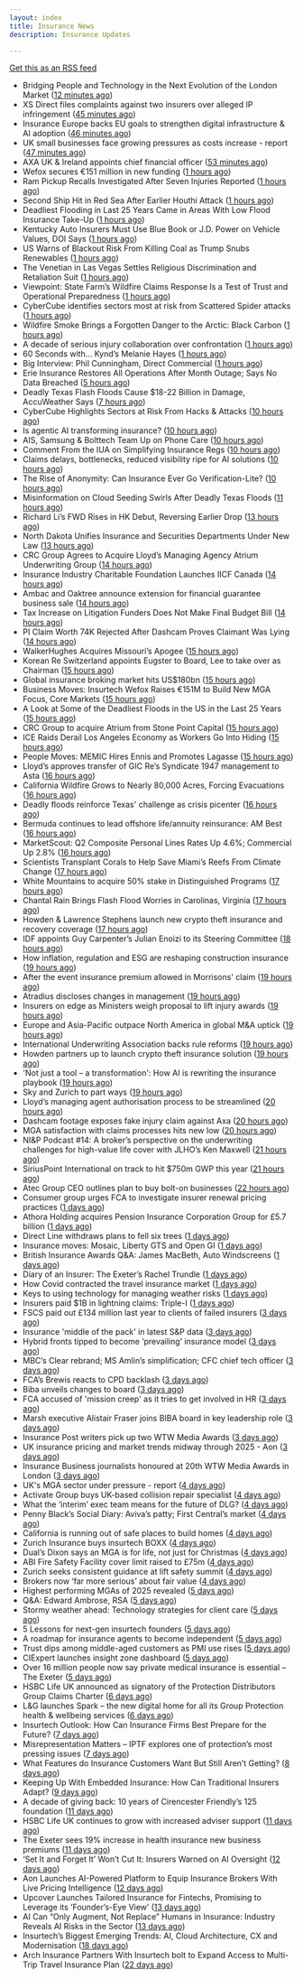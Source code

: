 ```yaml
---
layout: index
title: Insurance News
description: Insurance Updates

---
```


[Get this as an RSS feed](/insurance.rss)

<!-- news_marker starts -->
- Bridging People and Technology in the Next Evolution of the London Market ([12 minutes ago](https://insurance-edge.net/2025/07/08/bridging-people-and-technology-in-the-next-evolution-of-the-london-market/))
- XS Direct files complaints against two insurers over alleged IP infringement ([45 minutes ago](https://www.insurancebusinessmag.com/uk/news/legal-insights/xs-direct-files-complaints-against-two-insurers-over-alleged-ip-infringement-541743.aspx))
- Insurance Europe backs EU goals to strengthen digital infrastructure & AI adoption ([46 minutes ago](https://www.reinsurancene.ws/insurance-europe-backs-eu-goals-to-strengthen-digital-infrastructure-ai-adoption/))
- UK small businesses face growing pressures as costs increase - report ([47 minutes ago](https://www.insurancebusinessmag.com/uk/news/sme/uk-small-businesses-face-growing-pressures-as-costs-increase--report-541742.aspx))
- AXA UK & Ireland appoints chief financial officer ([53 minutes ago](https://www.insurancebusinessmag.com/uk/news/breaking-news/axa-uk-and-ireland-appoints-chief-financial-officer-541741.aspx))
- Wefox secures €151 million in new funding ([1 hours ago](https://www.insurancebusinessmag.com/uk/news/technology/wefox-secures-151-million-in-new-funding-541740.aspx))
- Ram Pickup Recalls Investigated After Seven Injuries Reported ([1 hours ago](https://www.insurancejournal.com/news/national/2025/07/08/830604.htm))
- Second Ship Hit in Red Sea After Earlier Houthi Attack ([1 hours ago](https://www.insurancejournal.com/news/international/2025/07/08/830655.htm))
- Deadliest Flooding in Last 25 Years Came in Areas With Low Flood Insurance Take-Up ([1 hours ago](https://www.insurancejournal.com/news/southeast/2025/07/08/830623.htm))
- Kentucky Auto Insurers Must Use Blue Book or J.D. Power on Vehicle Values, DOI Says ([1 hours ago](https://www.insurancejournal.com/news/southeast/2025/07/08/830617.htm))
- US Warns of Blackout Risk From Killing Coal as Trump Snubs Renewables ([1 hours ago](https://www.insurancejournal.com/news/national/2025/07/08/830612.htm))
- The Venetian in Las Vegas Settles Religious Discrimination and Retaliation Suit ([1 hours ago](https://www.insurancejournal.com/news/west/2025/07/08/830118.htm))
- Viewpoint: State Farm’s Wildfire Claims Response Is a Test of Trust and Operational Preparedness ([1 hours ago](https://www.insurancejournal.com/news/west/2025/07/08/830299.htm))
- CyberCube identifies sectors most at risk from Scattered Spider attacks ([1 hours ago](https://www.reinsurancene.ws/cybercube-identifies-sectors-most-at-risk-from-scattered-spider-attacks/))
- Wildfire Smoke Brings a Forgotten Danger to the Arctic: Black Carbon ([1 hours ago](https://www.insurancejournal.com/news/international/2025/07/08/830573.htm))
- A decade of serious injury collaboration over confrontation ([1 hours ago](https://www.postonline.co.uk/claims/7958011/a-decade-of-serious-injury-collaboration-over-confrontation))
- 60 Seconds with... Kynd’s Melanie Hayes ([1 hours ago](https://www.postonline.co.uk/people/7957955/60-seconds-with-kynd%E2%80%99s-melanie-hayes))
- Big Interview: Phil Cunningham, Direct Commercial ([1 hours ago](https://www.postonline.co.uk/people/7958052/big-interview-phil-cunningham-direct-commercial))
- Erie Insurance Restores All Operations After Month Outage; Says No Data Breached ([5 hours ago](https://www.insurancejournal.com/news/east/2025/07/07/830645.htm))
- Deadly Texas Flash Floods Cause $18-22 Billion in Damage, AccuWeather Says ([7 hours ago](https://www.insurancejournal.com/news/southcentral/2025/07/07/830621.htm))
- CyberCube Highlights Sectors at Risk From Hacks & Attacks ([10 hours ago](https://insurance-edge.net/2025/07/07/cybercube-highlights-sectors-at-risk-from-hacks-attacks/))
- Is agentic AI transforming insurance? ([10 hours ago](https://www.dig-in.com/opinion/is-agentic-ai-transforming-insurance))
- AIS, Samsung & Bolttech Team Up on Phone Care ([10 hours ago](https://insurance-edge.net/2025/07/07/ais-samsung-bolttech-team-up-on-phone-care/))
- Comment From the IUA on Simplifying Insurance Regs ([10 hours ago](https://insurance-edge.net/2025/07/07/comment-from-the-iua-on-simplifying-insurance-regs/))
- Claims delays, bottlenecks, reduced visibility ripe for AI solutions ([10 hours ago](https://www.dig-in.com/news/claims-delays-bottlenecks-visibility-ripe-for-ai-solutions))
- The Rise of Anonymity: Can Insurance Ever Go Verification-Lite? ([10 hours ago](https://insurance-edge.net/2025/07/07/the-rise-of-anonymity-can-insurance-ever-go-verification-lite/))
- Misinformation on Cloud Seeding Swirls After Deadly Texas Floods ([11 hours ago](https://www.insurancejournal.com/news/southcentral/2025/07/07/830597.htm))
- Richard Li’s FWD Rises in HK Debut, Reversing Earlier Drop ([13 hours ago](https://www.insurancejournal.com/news/international/2025/07/07/830542.htm))
- North Dakota Unifies Insurance and Securities Departments Under New Law ([13 hours ago](https://www.insurancejournal.com/news/midwest/2025/07/07/830567.htm))
- CRC Group Agrees to Acquire Lloyd’s Managing Agency Atrium Underwriting Group ([14 hours ago](https://www.insurancejournal.com/news/international/2025/07/07/830563.htm))
- Insurance Industry Charitable Foundation Launches IICF Canada ([14 hours ago](https://www.insurancejournal.com/services/newswire/2025/07/07/830559.htm))
- Ambac and Oaktree announce extension for financial guarantee business sale ([14 hours ago](https://www.reinsurancene.ws/ambac-and-oaktree-announce-extension-for-financial-guarantee-business-sale/))
- Tax Increase on Litigation Funders Does Not Make Final Budget Bill ([14 hours ago](https://www.insurancejournal.com/news/national/2025/07/07/830534.htm))
- PI Claim Worth 74K Rejected After Dashcam Proves Claimant Was Lying ([14 hours ago](https://insurance-edge.net/2025/07/07/pi-claim-worth-74k-rejected-after-dashcam-proves-claimant-was-lying/))
- WalkerHughes Acquires Missouri’s Apogee ([15 hours ago](https://www.insurancejournal.com/news/midwest/2025/07/07/830544.htm))
- Korean Re Switzerland appoints Eugster to Board, Lee to take over as Chairman ([15 hours ago](https://www.reinsurancene.ws/korean-re-switzerland-appoints-eugster-to-board-lee-to-take-over-as-chairman/))
- Global insurance broking market hits US$180bn ([15 hours ago](https://www.insurancebusinessmag.com/uk/news/breaking-news/global-insurance-broking-market-hits-us180bn-541683.aspx))
- Business Moves: Insurtech Wefox Raises €151M to Build New MGA Focus, Core Markets ([15 hours ago](https://www.insurancejournal.com/news/international/2025/07/07/830537.htm))
- A Look at Some of the Deadliest Floods in the US in the Last 25 Years ([15 hours ago](https://www.insurancejournal.com/news/national/2025/07/07/830523.htm))
- CRC Group to acquire Atrium from Stone Point Capital ([15 hours ago](https://www.reinsurancene.ws/crc-group-to-acquire-atrium-from-stone-point-capital/))
- ICE Raids Derail Los Angeles Economy as Workers Go Into Hiding ([15 hours ago](https://www.insurancejournal.com/news/west/2025/07/07/830529.htm))
- People Moves: MEMIC Hires Ennis and Promotes Lagasse ([15 hours ago](https://www.insurancejournal.com/news/east/2025/07/07/830184.htm))
- Lloyd’s approves transfer of GIC Re’s Syndicate 1947 management to Asta ([16 hours ago](https://www.reinsurancene.ws/lloyds-approves-transfer-of-gic-res-syndicate-1947-management-to-asta/))
- California Wildfire Grows to Nearly 80,000 Acres, Forcing Evacuations ([16 hours ago](https://www.insurancejournal.com/news/west/2025/07/07/830522.htm))
- Deadly floods reinforce Texas' challenge as crisis picenter ([16 hours ago](https://www.dig-in.com/articles/deadly-floods-reinforce-texas-challenge-as-crisis-picenter))
- Bermuda continues to lead offshore life/annuity reinsurance: AM Best ([16 hours ago](https://www.reinsurancene.ws/bermuda-continues-to-lead-offshore-life-annuity-reinsurance-am-best/))
- MarketScout: Q2 Composite Personal Lines Rates Up 4.6%; Commercial Up 2.8% ([16 hours ago](https://www.insurancejournal.com/news/national/2025/07/07/830511.htm))
- Scientists Transplant Corals to Help Save Miami’s Reefs From Climate Change ([17 hours ago](https://www.insurancejournal.com/news/southeast/2025/07/07/830514.htm))
- White Mountains to acquire 50% stake in Distinguished Programs ([17 hours ago](https://www.reinsurancene.ws/white-mountains-to-acquire-50-stake-in-distinguished-programs/))
- Chantal Rain Brings Flash Flood Worries in Carolinas, Virginia ([17 hours ago](https://www.insurancejournal.com/news/southeast/2025/07/07/830501.htm))
- Howden & Lawrence Stephens launch new crypto theft insurance and recovery coverage ([17 hours ago](https://www.reinsurancene.ws/howden-lawrence-stephens-launch-new-crypto-theft-insurance-and-recovery-coverage/))
- IDF appoints Guy Carpenter’s Julian Enoizi to its Steering Committee ([18 hours ago](https://www.reinsurancene.ws/idf-appoints-guy-carpenters-julian-enoizi-to-its-steering-committee/))
- How inflation, regulation and ESG are reshaping construction insurance ([19 hours ago](https://www.insurancebusinessmag.com/uk/tv/how-inflation-regulation-and-esg-are-reshaping-construction-insurance-541632.aspx))
- After the event insurance premium allowed in Morrisons' claim ([19 hours ago](https://www.insurancebusinessmag.com/uk/news/legal-insights/after-the-event-insurance-premium-allowed-in-morrisons-claim-541630.aspx))
- Atradius discloses changes in management ([19 hours ago](https://www.insurancebusinessmag.com/uk/news/breaking-news/atradius-discloses-changes-in-management-541624.aspx))
- Insurers on edge as Ministers weigh proposal to lift injury awards ([19 hours ago](https://www.insurancebusinessmag.com/uk/news/breaking-news/insurers-on-edge-as-ministers-weigh-proposal-to-lift-injury-awards-541622.aspx))
- Europe and Asia-Pacific outpace North America in global M&A uptick ([19 hours ago](https://www.insurancebusinessmag.com/uk/news/breaking-news/europe-and-asiapacific-outpace-north-america-in-global-manda-uptick-541616.aspx))
- International Underwriting Association backs rule reforms ([19 hours ago](https://www.insurancebusinessmag.com/uk/news/breaking-news/international-underwriting-association-backs-rule-reforms-541615.aspx))
- Howden partners up to launch crypto theft insurance solution ([19 hours ago](https://www.insurancebusinessmag.com/uk/news/technology/howden-partners-up-to-launch-crypto-theft-insurance-solution-541613.aspx))
- 'Not just a tool – a transformation': How AI is rewriting the insurance playbook ([19 hours ago](https://www.insurancebusinessmag.com/uk/news/technology/not-just-a-tool--a-transformation-how-ai-is-rewriting-the-insurance-playbook-541635.aspx))
- Sky and Zurich to part ways ([19 hours ago](https://www.postonline.co.uk/news/7958081/sky-and-zurich-to-part-ways))
- Lloyd’s managing agent authorisation process to be streamlined ([20 hours ago](https://www.postonline.co.uk/regulation/7958088/lloyd%E2%80%99s-managing-agent-authorisation-process-to-be-streamlined))
- Dashcam footage exposes fake injury claim against Axa ([20 hours ago](https://www.postonline.co.uk/personal/7958087/dashcam-footage-exposes-%C2%A374000-fake-injury-claim-against-axa))
- MGA satisfaction with claims processes hits new low ([20 hours ago](https://www.postonline.co.uk/claims/7958078/mga-satisfaction-with-claims-processes-hits-new-low))
- NI&P Podcast #14: A broker’s perspective on the underwriting challenges for high-value life cover with JLHO’s Ken Maxwell ([21 hours ago](https://ifamagazine.com/nip-podcast-14-a-brokers-perspective-on-the-underwriting-challenges-for-high-value-life-cover-with-jlhos-ken-maxwell/))
- SiriusPoint International on track to hit $750m GWP this year ([21 hours ago](https://www.postonline.co.uk/commercial/7958085/siriuspoint-international-on-track-to-hit-750m-gwp-this-year))
- Atec Group CEO outlines plan to buy bolt-on businesses ([22 hours ago](https://www.postonline.co.uk/news/7958039/atec-group-ceo-outlines-plan-to-buy-bolt-on-businesses))
- Consumer group urges FCA to investigate insurer renewal pricing practices ([1 days ago](https://www.insurancebusinessmag.com/uk/news/auto-motor/consumer-group-urges-fca-to-investigate-insurer-renewal-pricing-practices-541587.aspx))
- Athora Holding acquires Pension Insurance Corporation Group for £5.7 billion ([1 days ago](https://www.insurancebusinessmag.com/uk/news/breaking-news/athora-holding-acquires-pension-insurance-corporation-group-for-5-7-billion-541586.aspx))
- Direct Line withdraws plans to fell six trees ([1 days ago](https://www.insurancebusinessmag.com/uk/news/breaking-news/direct-line-withdraws-plans-to-fell-six-trees-541584.aspx))
- Insurance moves: Mosaic, Liberty GTS and Open GI ([1 days ago](https://www.insurancebusinessmag.com/uk/news/breaking-news/insurance-moves-mosaic-liberty-gts-and-open-gi-541583.aspx))
- British Insurance Awards Q&A: James MacBeth, Auto Windscreens ([1 days ago](https://www.postonline.co.uk/market-access/motor/7958074/british-insurance-awards-qa-james-macbeth-auto-windscreens))
- Diary of an Insurer: The Exeter’s Rachel Trundle ([1 days ago](https://www.postonline.co.uk/people/7957519/diary-of-an-insurer-the-exeter%E2%80%99s-rachel-trundle))
- How Covid contracted the travel insurance market ([1 days ago](https://www.postonline.co.uk/personal/7957923/how-covid-contracted-the-travel-insurance-market))
- Keys to using technology for managing weather risks ([1 days ago](https://www.dig-in.com/news/using-technology-to-manage-weather-risks))
- Insurers paid $1B in lightning claims: Triple-I ([1 days ago](https://www.dig-in.com/news/insurers-paid-1b-in-lightning-claims-triple-i))
- FSCS paid out £134 million last year to clients of failed insurers ([3 days ago](https://www.insurancebusinessmag.com/uk/news/breaking-news/fscs-paid-out-134-million-last-year-to-clients-of-failed-insurers-541517.aspx))
- Insurance 'middle of the pack' in latest S&P data ([3 days ago](https://www.insurancebusinessmag.com/uk/news/breaking-news/insurance-middle-of-the-pack-in-latest-sandp-data-541505.aspx))
- Hybrid fronts tipped to become ‘prevailing’ insurance model ([3 days ago](https://www.postonline.co.uk/news/7958080/hybrid-fronts-tipped-to-become-%E2%80%98prevailing%E2%80%99-insurance-model))
- MBC’s Clear rebrand; MS Amlin’s simplification; CFC chief tech officer ([3 days ago](https://www.postonline.co.uk/news/7958061/mbc%E2%80%99s-clear-rebrand-ms-amlin%E2%80%99s-simplification-cfc-chief-tech-officer))
- FCA’s Brewis reacts to CPD backlash ([3 days ago](https://www.postonline.co.uk/news/7958077/fca%E2%80%99s-brewis-reacts-to-cpd-backlash))
- Biba unveils changes to board ([3 days ago](https://www.postonline.co.uk/broker/7958072/biba-unveils-changes-to-board))
- FCA accused of 'mission creep' as it tries to get involved in HR ([3 days ago](https://www.insurancebusinessmag.com/uk/news/breaking-news/fca-accused-of-mission-creep-as-it-tries-to-get-involved-in-hr-541397.aspx))
- Marsh executive Alistair Fraser joins BIBA board in key leadership role ([3 days ago](https://www.insurancebusinessmag.com/uk/news/breaking-news/marsh-executive-alistair-fraser-joins-biba-board-in-key-leadership-role-541478.aspx))
- Insurance Post writers pick up two WTW Media Awards ([3 days ago](https://www.postonline.co.uk/news/7958073/insurance-post-writers-pick-up-two-wtw-media-awards))
- UK insurance pricing and market trends midway through 2025 - Aon ([3 days ago](https://www.insurancebusinessmag.com/uk/news/breaking-news/uk-insurance-pricing-and-market-trends-midway-through-2025--aon-541474.aspx))
- Insurance Business journalists honoured at 20th WTW Media Awards in London ([3 days ago](https://www.insurancebusinessmag.com/uk/news/breaking-news/insurance-business-journalists-honoured-at-20th-wtw-media-awards-in-london-541470.aspx))
- UK's MGA sector under pressure - report ([4 days ago](https://www.insurancebusinessmag.com/uk/news/breaking-news/uks-mga-sector-under-pressure--report-541467.aspx))
- Activate Group buys UK-based collision repair specialist ([4 days ago](https://www.insurancebusinessmag.com/uk/news/breaking-news/activate-group-buys-ukbased-collision-repair-specialist-541464.aspx))
- What the ‘interim’ exec team means for the future of DLG? ([4 days ago](https://www.postonline.co.uk/personal/7958068/what-the-%E2%80%98interim%E2%80%99-exec-team-means-for-the-future-of-dlg))
- Penny Black’s Social Diary: Aviva’s patty; First Central’s market ([4 days ago](https://www.postonline.co.uk/people/7957842/penny-black%E2%80%99s-social-diary-aviva%E2%80%99s-patty-first-central%E2%80%99s-market))
- California is running out of safe places to build homes ([4 days ago](https://www.dig-in.com/articles/california-is-running-out-of-safe-places-to-build-homes))
- Zurich Insurance buys insurtech BOXX ([4 days ago](https://www.dig-in.com/articles/zurich-insurance-buys-insurtech-boxx))
- Dual’s Dixon says an MGA is for life, not just for Christmas ([4 days ago](https://www.postonline.co.uk/news/7958070/dual%E2%80%99s-dixon-says-an-mga-is-for-life-not-just-for-christmas))
- ABI Fire Safety Facility cover limit raised to £75m ([4 days ago](https://www.postonline.co.uk/personal/7958069/abi-fire-safety-facility-cover-limit-raised-to-%C2%A375m))
- Zurich seeks consistent guidance at lift safety summit ([4 days ago](https://www.postonline.co.uk/commercial/7958060/zurich-seeks-consistent-guidance-at-lift-safety-summit))
- Brokers now ‘far more serious’ about fair value ([4 days ago](https://www.postonline.co.uk/broker/7958051/brokers-now-%E2%80%98far-more-serious%E2%80%99-about-fair-value))
- Highest performing MGAs of 2025 revealed ([5 days ago](https://www.postonline.co.uk/personal/7958065/highest-performing-mgas-of-2025-revealed))
- Q&A: Edward Ambrose, RSA ([5 days ago](https://www.postonline.co.uk/commercial/7957600/qa-rsa%E2%80%99s-edward-ambrose-on-insuring-climate-professionals))
- Stormy weather ahead: Technology strategies for client care ([5 days ago](https://www.dig-in.com/opinion/technology-strategies-for-client-care-during-weather-perils))
- 5 Lessons for next-gen insurtech founders ([5 days ago](https://www.dig-in.com/opinion/5-lessons-for-next-gen-insurtech-founders))
- A roadmap for insurance agents to become independent ([5 days ago](https://www.dig-in.com/opinion/a-roadmap-for-insurance-agents-to-become-independent))
- Trust dips among middle-aged customers as PMI use rises ([5 days ago](https://ifamagazine.com/trust-dips-among-middle-aged-customers-as-pmi-use-rises/))
- CIExpert launches insight zone dashboard ([5 days ago](https://ifamagazine.com/ciexpert-launches-insight-zone-dashboard/))
- Over 16 million people now say private medical insurance is essential – The Exeter ([5 days ago](https://ifamagazine.com/over-16-million-people-now-say-private-medical-insurance-is-essential-the-exeter/))
- HSBC Life UK announced as signatory of the Protection Distributors Group Claims Charter ([6 days ago](https://ifamagazine.com/hsbc-life-uk-announced-as-signatory-of-the-protection-distributors-group-claims-charter/))
- L&G launches Spark – the new digital home for all its Group Protection health & wellbeing services ([6 days ago](https://ifamagazine.com/lg-launches-spark-the-new-digital-home-for-all-its-group-protection-health-wellbeing-services/))
- Insurtech Outlook: How Can Insurance Firms Best Prepare for the Future? ([7 days ago](https://thefintechtimes.com/insurtech-outlook-how-can-insurance-firms-best-prepare-for-the-future/))
- Misrepresentation Matters – IPTF explores one of protection’s most pressing issues ([7 days ago](https://ifamagazine.com/misrepresentation-matters-iptf-explores-one-of-protections-most-pressing-issues/))
- What Features do Insurance Customers Want But Still Aren’t Getting? ([8 days ago](https://thefintechtimes.com/what-features-do-insurance-customers-want-but-still-arent-getting/))
- Keeping Up With Embedded Insurance: How Can Traditional Insurers Adapt? ([9 days ago](https://thefintechtimes.com/keeping-up-with-embedded-insurance-how-can-traditional-insurers-adapt/))
- A decade of giving back: 10 years of Cirencester Friendly’s 125 foundation ([11 days ago](https://ifamagazine.com/a-decade-of-giving-back-10-years-of-cirencester-friendlys-125-foundation/))
- HSBC Life UK continues to grow with increased adviser support ([11 days ago](https://ifamagazine.com/hsbc-life-uk-continues-to-grow-with-increased-adviser-support/))
- The Exeter sees 19% increase in health insurance new business premiums ([11 days ago](https://ifamagazine.com/the-exeter-sees-19-increase-in-health-insurance-new-business-premiums/))
- ‘Set It and Forget It’ Won’t Cut It: Insurers Warned on AI Oversight ([12 days ago](https://thefintechtimes.com/set-it-and-forget-it-wont-cut-it-insurers-warned-on-ai-oversight/))
- Aon Launches AI-Powered Platform to Equip Insurance Brokers With Live Pricing Intelligence ([12 days ago](https://thefintechtimes.com/aon-launches-ai-powered-platform-to-equip-insurance-brokers-with-live-pricing-intelligence/))
- Upcover Launches Tailored Insurance for Fintechs, Promising to Leverage its ‘Founder’s-Eye View’ ([13 days ago](https://thefintechtimes.com/upcover-launches-tailored-insurance-for-fintechs-promising-to-leverage-its-founders-eye-view/))
- AI Can “Only Augment, Not Replace” Humans in Insurance: Industry Reveals AI Risks in the Sector ([13 days ago](https://thefintechtimes.com/ai-can-only-augment-not-replace-humans-in-insurance-industry-reveals-ai-risks-in-the-sector/))
- Insurtech’s Biggest Emerging Trends: AI, Cloud Architecture, CX and Modernisation ([18 days ago](https://thefintechtimes.com/insurtech-biggest-emerging-trends-ai-cloud-architecture-cx-and-data/))
- Arch Insurance Partners With Insurtech bolt to Expand Access to Multi-Trip Travel Insurance Plan ([22 days ago](https://thefintechtimes.com/arch-insurance-partners-with-insurtech-bolt-to-expand-access-to-multi-trip-travel-insurance-plan/))

<!-- news_marker ends -->